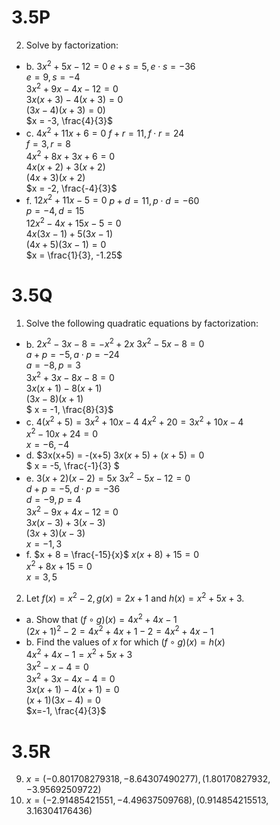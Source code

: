 # 3.5P

2. Solve by factorization:
- b. $3x^2 + 5x - 12 = 0$
    $e + s = 5, e \cdot s = -36$ <br> $e = 9, s = -4$ <br> $3x^2 + 9x - 4x - 12 = 0$ <br> $3x(x+3) - 4(x+3) = 0$ <br> $(3x-4)(x+3) = 0)$ <br> $x = -3, \frac{4}{3}$
- c. $4x^2 + 11x + 6 = 0$
    $f + r = 11, f \cdot r = 24$ <br> $f = 3, r = 8$ <br> $4x^2 + 8x + 3x + 6 = 0$ <br> $4x(x+2) + 3(x+2)$ <br> $(4x+3)(x+2)$ <br> $x = -2, \frac{-4}{3}$
- f. $12x^2 + 11x - 5 = 0$
    $p + d = 11, p \cdot d = -60$ <br> $p = -4, d = 15$ <br> $12x^2 -4x + 15x - 5 = 0$ <br> $4x(3x-1) + 5(3x - 1)$ <br> $(4x+5)(3x-1) = 0$ <br> $x = \frac{1}{3}, -1.25$
    
# 3.5Q

1. Solve the following quadratic equations by factorization:
- b. $2x^2 - 3x - 8 = -x^2 + 2x$
        $3x^2 - 5x - 8 = 0$ <br>  $a + p = -5, a \cdot p = -24$ <br> $a = -8, p = 3$ <br> $3x^2 + 3x - 8x -8 = 0$ <br> $3x(x+1) - 8(x+1)$ <br> $(3x-8)(x+1)$ <br> $ x = -1, \frac{8}{3}$
- c. $4(x^2 + 5) = 3x^2 + 10x - 4$
        $4x^2 + 20 = 3x^2 + 10x - 4$ <br> $x^2 - 10x + 24 = 0$ <br> $x = -6, -4$
- d. $3x(x+5) = -(x+5)
        $3x(x+5) + (x+5) = 0$ <br> $ x = -5, \frac{-1}{3} $
- e. $3(x+2)(x-2) = 5x$
        $3x^2 - 5x - 12 = 0$ <br> $d + p = -5, d \cdot p = -36$ <br> $d = -9, p = 4$ <br> $3x^2 - 9x + 4x - 12 = 0$ <br> $3x(x-3) + 3(x-3)$ <br> $(3x+3)(x-3)$ <br> $x = -1, 3$
- f. $x + 8 = \frac{-15}{x}$
    $x(x+8)+15 = 0$ <br> $x^2 + 8x + 15 = 0$ <br> $x = 3, 5$
2. Let $f(x) = x^2 - 2, g(x) = 2x + 1$ and $h(x) = x^2 + 5x + 3$.
- a. Show that $(f∘g)(x) = 4x^2 + 4x - 1$<br>
        $(2x + 1)^2 - 2 = 4x^2 + 4x + 1 - 2 = 4x^2 + 4x -1$
- b. Find the values of $x$ for which $(f ∘ g)(x) = h(x)$ <br>
        $4x^2 + 4x - 1 = x^2 + 5x + 3$ <br> $3x^2 - x - 4 = 0$ <br> $3x^2 + 3x - 4x - 4 = 0$ <br> $3x(x+1) - 4(x+1) = 0$ <br> $(x+1)(3x-4) = 0$ <br> $x=-1, \frac{4}{3}$

# 3.5R

9. $x = (-0.801708279318, -8.64307490277), (1.80170827932, -3.95692509722)$
10. $x = (-2.91485421551, -4.49637509768), (0.914854215513, 3.16304176436)$
